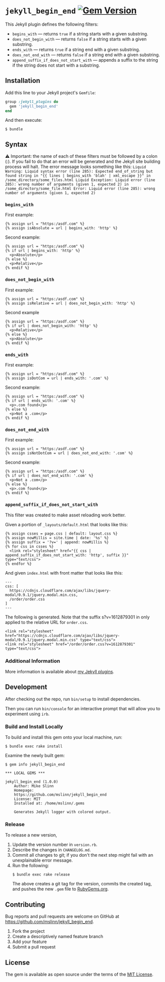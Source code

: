 `jekyll_begin_end`
[![Gem Version](https://badge.fury.io/rb/jekyll_begin_end.svg)](https://badge.fury.io/rb/jekyll_begin_end)
===========

This Jekyll plugin defines the following filters:

 * `begins_with` — returns `true` if a string starts with a given substring.
 * `does_not_begin_with` — returns `false` if a string starts with a given substring.
 * `ends_with` — returns `true` if a string end with a given substring.
 * `does_not_end_with` — returns `false` if a string end with a given substring.
 * `append_suffix_if_does_not_start_with` — appends a suffix to the string if the string does not start with a substring.


## Installation

Add this line to your Jekyll project's `Gemfile`:

```ruby
group :jekyll_plugins do
  gem 'jekyll_begin_end'
end
```

And then execute:

    $ bundle


## Syntax

:warning: Important: the name of each of these filters must be followed by a colon (:). If you fail to do that an error will be generated and the Jekyll site building process will halt. The error message looks something like this: `Liquid Warning: Liquid syntax error (line 285): Expected end_of_string but found string in "{{ lines | begins_with 'blah' | xml_escape }}" in /some_directory/some_files.html Liquid Exception: Liquid error (line 285): wrong number of arguments (given 1, expected 2) in /some_directory/some_file.html Error: Liquid error (line 285): wrong number of arguments (given 1, expected 2)`

### `begins_with`
First example:
```
{% assign url = "https:/asdf.com" %}
{% assign isAbsolute = url | begins_with: 'http' %}
```

Second example:
```
{% assign url = "https:/asdf.com" %}
{% if url | begins_with: 'http' %}
  <p>Absolute</p>
{% else %}
  <p>Relative</p>
{% endif %}
```

### `does_not_begin_with`
First example:
```
{% assign url = "https:/asdf.com" %}
{% assign isRelative = url | does_not_begin_with: 'http' %}
```

Second example
```
{% assign url = "https:/asdf.com" %}
{% if url | does_not_begin_with: 'http' %}
  <p>Relative</p>
{% else %}
  <p>Absolute</p>
{% endif %}
```

### `ends_with`
First example:
```
{% assign url = "https:/asdf.com" %}
{% assign isDotCom = url | ends_with: '.com' %}
```

Second example:
```
{% assign url = "https:/asdf.com" %}
{% if url | ends_with: '.com' %}
  <p>.com found</p>
{% else %}
  <p>Not a .com</p>
{% endif %}
```

### `does_not_end_with`
First example:
```
{% assign url = "https:/asdf.com" %}
{% assign isNotDotCom = url | does_not_end_with: '.com' %}
```

Second example:
```
{% assign url = "https:/asdf.com" %}
{% if url | does_not_end_with: '.com' %}
  <p>Not a .com</p>
{% else %}
  <p>.com found</p>
{% endif %}
```


### `append_suffix_if_does_not_start_with`
This filter was created to make asset reloading work better.

Given a portion of `_layouts/default.html` that looks like this:
```
{% assign csses = page.css | default: layout.css %}
{% assign nowMillis = site.time | date: '%s' %}
{% assign suffix = '?v=' | append: nowMillis %}
{% for css in csses %}
  <link rel="stylesheet" href="{{ css | append_suffix_if_does_not_start_with: 'http', suffix }}" type="text/css">
{% endfor %}
```
And given `index.html` with front matter that looks like this:
```
---
css: [
  https://cdnjs.cloudflare.com/ajax/libs/jquery-modal/0.9.1/jquery.modal.min.css,
  /order/order.css
]
---
```

The following is generated. Note that the suffix s?v=1612879301 in only applied to the relative URL for `order.css`.
```
<link rel="stylesheet" href="https://cdnjs.cloudflare.com/ajax/libs/jquery-modal/0.9.1/jquery.modal.min.css" type="text/css">
<link rel="stylesheet" href="/order/order.css?v=1612879301" type="text/css">
```


### Additional Information
More information is available about [my Jekyll plugins](https://www.mslinn.com/jekyll/3000-jekyll-plugins.html#begin_end).


## Development

After checking out the repo, run `bin/setup` to install dependencies.

Then you can run `bin/console` for an interactive prompt that will allow you to experiment using `irb`.


### Build and Install Locally
To build and install this gem onto your local machine, run:
```shell
$ bundle exec rake install
```

Examine the newly built gem:
```shell
$ gem info jekyll_begin_end

*** LOCAL GEMS ***

jekyll_begin_end (1.0.0)
    Author: Mike Slinn
    Homepage:
    https://github.com/mslinn/jekyll_begin_end
    License: MIT
    Installed at: /home/mslinn/.gems

    Generates Jekyll logger with colored output.
```


### Release
To release a new version,
  1. Update the version number in `version.rb`.
  2. Describe the changes in `CHANGELOG.md`.
  3. Commit all changes to git; if you don't the next step might fail with an unexplainable error message.
  4. Run the following:
     ```shell
     $ bundle exec rake release
     ```
     The above creates a git tag for the version, commits the created tag,
     and pushes the new `.gem` file to [RubyGems.org](https://rubygems.org).



## Contributing
Bug reports and pull requests are welcome on GitHub at https://github.com/mslinn/jekyll_begin_end.

1. Fork the project
2. Create a descriptively named feature branch
3. Add your feature
4. Submit a pull request



## License
The gem is available as open source under the terms of the [MIT License](https://opensource.org/licenses/MIT).
